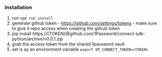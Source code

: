 ### Installation 

1. run `npm run install`
2. generate github token - https://github.com/settings/tokens - make sure to give it repo access when creating the github token
3. pip install https://{TOKEN}@github.com/1Password/connect-sdk-python/archive/v0.0.1.zip
4. grab the access token from the shared 1password vault
5. set is as an environment variable `export OP_CONNECT_TOKEN=<TOKEN>`
